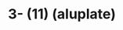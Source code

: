 ---
inv_num: 2022-042
add_credit:
url: 2022-042
title: 3- (11) (aluplate)
year: '2022'
display_year: '2022'
medium: Raw aluplate aluminium
dims: 200 x 100 cm
pitch: alu / track suits / majerus ;-)
ps:
live_url:
youtube:
related_code: https://github.com/coryarcangel/alu
subheading:
download:
commission:
layout: things-i-made
---